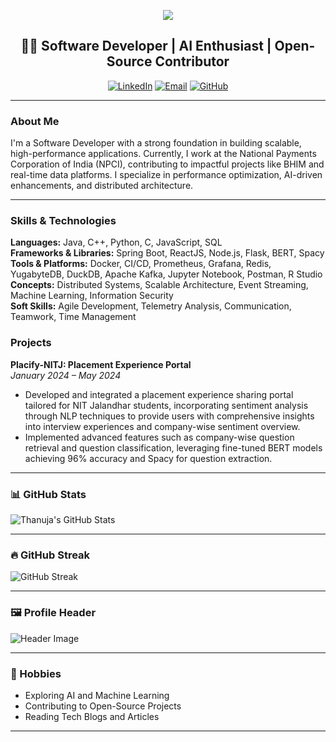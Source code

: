 <p align="center">
  <img src="https://capsule-render.vercel.app/api?text=Hi%20there!%20I'm%20Thanuja&animation=fadeIn&type=waving&color=gradient&height=100"/>
</p>

<h2 align="center">👨‍💻 Software Developer | AI Enthusiast | Open-Source Contributor</h2>

<p align="center">
  <a href="https://www.linkedin.com/in/thanuja-thokala"><img src="https://img.shields.io/badge/LinkedIn-Connect-blue?logo=linkedin" alt="LinkedIn"/></a>
  <a href="mailto:thanujathokala17@gmail.com"><img src="https://img.shields.io/badge/Email-Get%20in%20Touch-red?logo=gmail" alt="Email"/></a>
  <a href="https://github.com/Thanuja2510"><img src="https://img.shields.io/badge/GitHub-Follow-green?logo=github" alt="GitHub"/></a>
</p>

---

###  About Me

I'm a Software Developer with a strong foundation in building scalable, high-performance applications. Currently, I work at the National Payments Corporation of India (NPCI), contributing to impactful projects like BHIM and real-time data platforms. I specialize in performance optimization, AI-driven enhancements, and distributed architecture.

---

###  Skills & Technologies

**Languages:** Java, C++, Python, C, JavaScript, SQL  
**Frameworks & Libraries:** Spring Boot, ReactJS, Node.js, Flask, BERT, Spacy  
**Tools & Platforms:** Docker, CI/CD, Prometheus, Grafana, Redis, YugabyteDB, DuckDB, Apache Kafka, Jupyter Notebook, Postman, R Studio  
**Concepts:** Distributed Systems, Scalable Architecture, Event Streaming, Machine Learning, Information Security  
**Soft Skills:** Agile Development, Telemetry Analysis, Communication, Teamwork, Time Management


###  Projects

**Placify-NITJ: Placement Experience Portal**  
*January 2024 – May 2024*

- Developed and integrated a placement experience sharing portal tailored for NIT Jalandhar students, incorporating sentiment analysis through NLP techniques to provide users with comprehensive insights into interview experiences and company-wise sentiment overview.
- Implemented advanced features such as company-wise question retrieval and question classification, leveraging fine-tuned BERT models achieving 96% accuracy and Spacy for question extraction.

---


### 📊 GitHub Stats

![Thanuja's GitHub Stats](https://github-readme-stats.vercel.app/api?username=Thanuja2510&show_icons=true&count_private=true&theme=radical)

---

### 🔥 GitHub Streak

![GitHub Streak](https://github-readme-streak-stats.herokuapp.com/?user=Thanuja2510&theme=radical)

---

### 🖼️ Profile Header

![Header Image](https://your-image-url.com)

---

### 🎨 Hobbies

- Exploring AI and Machine Learning
- Contributing to Open-Source Projects
- Reading Tech Blogs and Articles

---


 
